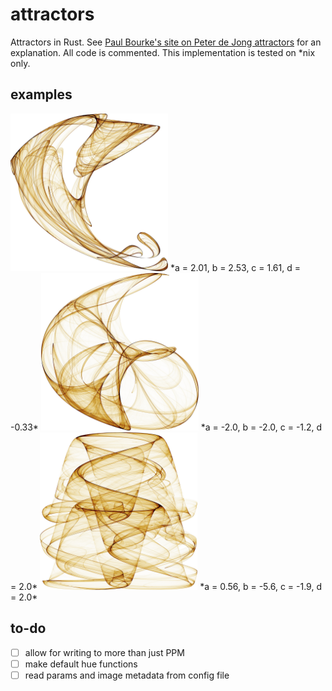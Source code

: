 # attractors

Attractors in Rust. See [Paul Bourke's site on Peter de Jong attractors](http://paulbourke.net/fractals/peterdejong/) for an explanation. All code is commented. This implementation is tested on \*nix only.

## examples

<img src="https://raw.githubusercontent.com/haydenhigg/attractors/main/examples/1.jpg" alt="1" width="50%"/>
*a = 2.01, b = 2.53, c = 1.61, d = -0.33*

<img src="https://raw.githubusercontent.com/haydenhigg/attractors/main/examples/2.jpg" alt="2" width="50%"/>
*a = -2.0, b = -2.0, c = -1.2, d = 2.0*

<img src="https://raw.githubusercontent.com/haydenhigg/attractors/main/examples/3.jpg" alt="3" width="50%"/>
*a = 0.56, b = -5.6, c = -1.9, d = 2.0*

## to-do

- [ ] allow for writing to more than just PPM
- [ ] make default hue functions
- [ ] read params and image metadata from config file
